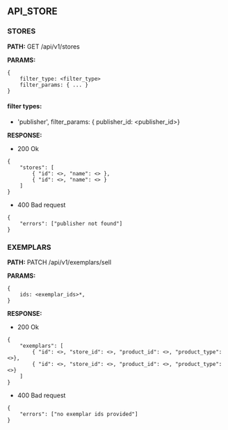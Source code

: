 ## API_STORE

### STORES  
**PATH:** GET /api/v1/stores

**PARAMS:**

```
{  
    filter_type: <filter_type>
    filter_params: { ... }
}  
```

#### filter types:
  - 'publisher', filter_params: { publisher_id: <publisher_id>}


**RESPONSE:**  

* 200 Ok
```
{
    "stores": [
        { "id": <>, "name": <> },
        { "id": <>, "name": <> }
    ]
}
```

* 400 Bad request
```
{
    "errors": ["publisher not found"]
}
```



### EXEMPLARS
**PATH:** PATCH /api/v1/exemplars/sell

**PARAMS:**

```
{  
    ids: <exemplar_ids>*,  
}  
```

**RESPONSE:**  

* 200 Ok
```
{
    "exemplars": [
        { "id": <>, "store_id": <>, "product_id": <>, "product_type": <>},
        { "id": <>, "store_id": <>, "product_id": <>, "product_type": <>}
    ]
}
```

* 400 Bad request
```
{
    "errors": ["no exemplar ids provided"]
}
```
